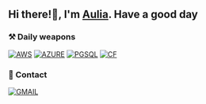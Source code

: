 ## Hi there!👋, I'm [Aulia](#). Have a good day

### ⚒️ Daily weapons
[![AWS](https://img.shields.io/badge/Amazon_AWS-FF9900?style=for-the-badge&logo=amazonaws&logoColor=white)](#)
[![AZURE](https://img.shields.io/badge/microsoft%20azure-0089D6?style=for-the-badge&logo=microsoft-azure&logoColor=white)](#)
[![PGSQL](https://img.shields.io/badge/PostgreSQL-316192?style=for-the-badge&logo=postgresql&logoColor=white)](#)
[![CF](https://img.shields.io/badge/Cloudflare-F38020?style=for-the-badge&logo=Cloudflare&logoColor=white)](#)

### 📱 Contact
[![GMAIL](https://img.shields.io/badge/Gmail-D14836?style=for-the-badge&logo=gmail&logoColor=white)](mailto:auliarahman235@gmail.com)